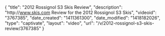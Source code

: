 {
    "title": "2012 Rossignol S3 Skis Review",
    "description": "http:\/\/www.skis.com Review for the 2012 Rossignol S3 Skis",
    "videoid": "3767385",
    "date_created": "1411361300",
    "date_modified": "1418182026",
    "type": "captivate",
    "layout": "video",
    "url": "\/v\/2012-rossignol-s3-skis-review\/3767385"
}
